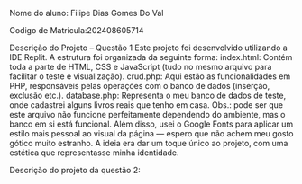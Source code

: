 Nome do aluno: Filipe Dias Gomes Do Val

Codigo de Matricula:202408605714

Descrição do Projeto – Questão 1
Este projeto foi desenvolvido utilizando a IDE Replit. A estrutura foi organizada da seguinte forma:
index.html: Contém toda a parte de HTML, CSS e JavaScript (tudo no mesmo arquivo para facilitar o teste e visualização).
crud.php: Aqui estão as funcionalidades em PHP, responsáveis pelas operações com o banco de dados (inserção, exclusão etc.).
database.php: Representa o meu banco de dados de teste, onde cadastrei alguns livros reais que tenho em casa. Obs.: pode ser que este arquivo não funcione perfeitamente dependendo do ambiente, mas o banco em si está funcional.
Além disso, usei o Google Fonts para aplicar um estilo mais pessoal ao visual da página — espero que não achem meu gosto gótico muito estranho. A ideia era dar um toque único ao projeto, com uma estética que representasse minha identidade.

Descrição do projeto da questão 2: 
